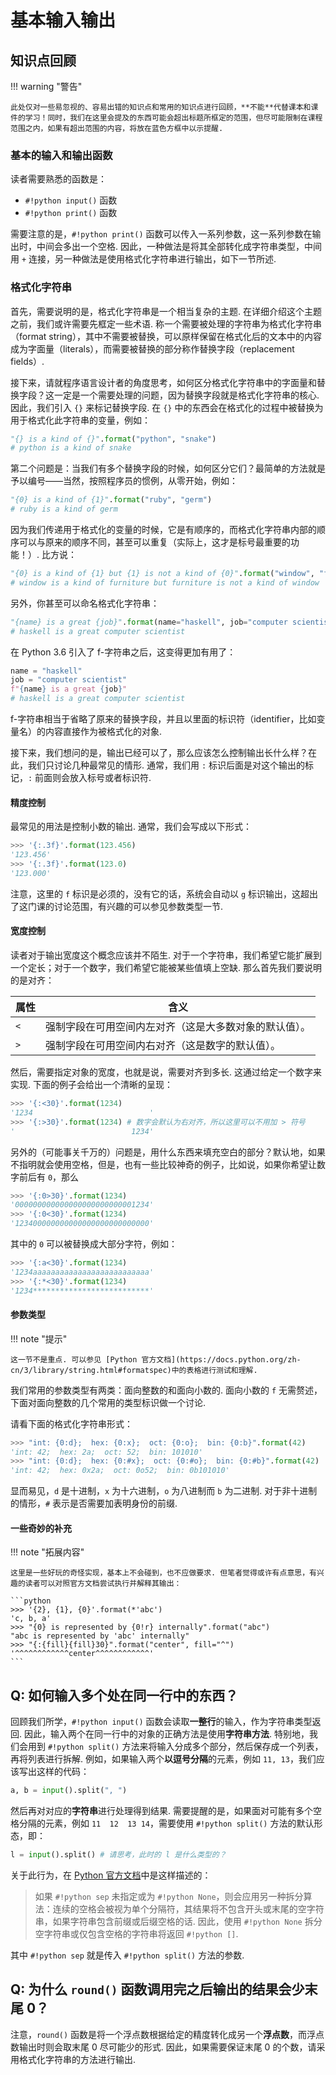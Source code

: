 # 基本输入输出

## 知识点回顾

!!! warning "警告"
    
    此处仅对一些易忽视的、容易出错的知识点和常用的知识点进行回顾，**不能**代替课本和课件的学习！同时，我们在这里会提及的东西可能会超出标题所框定的范围，但尽可能限制在课程范围之内，如果有超出范围的内容，将放在蓝色方框中以示提醒.

### 基本的输入和输出函数

读者需要熟悉的函数是：

- `#!python input()` 函数
- `#!python print()` 函数

需要注意的是，`#!python print()` 函数可以传入一系列参数，这一系列参数在输出时，中间会多出一个空格. 因此，一种做法是将其全部转化成字符串类型，中间用 `+` 连接，另一种做法是使用格式化字符串进行输出，如下一节所述.

### 格式化字符串

首先，需要说明的是，格式化字符串是一个相当复杂的主题. 在详细介绍这个主题之前，我们或许需要先框定一些术语. 称一个需要被处理的字符串为格式化字符串（format string），其中不需要被替换，可以原样保留在格式化后的文本中的内容成为字面量（literals），而需要被替换的部分称作替换字段（replacement fields）.

接下来，请就程序语言设计者的角度思考，如何区分格式化字符串中的字面量和替换字段？这一定是一个需要处理的问题，因为替换字段就是格式化字符串的核心. 因此，我们引入 `{}` 来标记替换字段. 在 `{}` 中的东西会在格式化的过程中被替换为用于格式化此字符串的变量，例如：

```python
"{} is a kind of {}".format("python", "snake") 
# python is a kind of snake
```

第二个问题是：当我们有多个替换字段的时候，如何区分它们？最简单的方法就是予以编号——当然，按照程序员的惯例，从零开始，例如：

```python
"{0} is a kind of {1}".format("ruby", "germ") 
# ruby is a kind of germ
```

因为我们传递用于格式化的变量的时候，它是有顺序的，而格式化字符串内部的顺序可以与原来的顺序不同，甚至可以重复（实际上，这才是标号最重要的功能！）. 比方说：

```python
"{0} is a kind of {1} but {1} is not a kind of {0}".format("window", "furniture") 
# window is a kind of furniture but furniture is not a kind of window
```

另外，你甚至可以命名格式化字符串：

```python
"{name} is a great {job}".format(name="haskell", job="computer scientist")
# haskell is a great computer scientist
```

在 Python 3.6 引入了 f-字符串之后，这变得更加有用了：

```python
name = "haskell"
job = "computer scientist"
f"{name} is a great {job}"
# haskell is a great computer scientist
```

f-字符串相当于省略了原来的替换字段，并且以里面的标识符（identifier，比如变量名）的内容直接作为被格式化的对象.

接下来，我们想问的是，输出已经可以了，那么应该怎么控制输出长什么样？在此，我们只讨论几种最常见的情形. 通常，我们用 `:` 标识后面是对这个输出的标记，`:` 前面则会放入标号或者标识符.

#### 精度控制

最常见的用法是控制小数的输出. 通常，我们会写成以下形式：

```python
>>> '{:.3f}'.format(123.456)
'123.456'
>>> '{:.3f}'.format(123.0)
'123.000'
```

注意，这里的 `f` 标识是必须的，没有它的话，系统会自动以 `g` 标识输出，这超出了这门课的讨论范围，有兴趣的可以参见参数类型一节.

#### 宽度控制

读者对于输出宽度这个概念应该并不陌生. 对于一个字符串，我们希望它能扩展到一个定长；对于一个数字，我们希望它能被某些值填上空缺. 那么首先我们要说明的是对齐：

属性 | 含义
--- | ---
`<` | 强制字段在可用空间内左对齐（这是大多数对象的默认值）。
`>` | 强制字段在可用空间内右对齐（这是数字的默认值）。

然后，需要指定对象的宽度，也就是说，需要对齐到多长. 这通过给定一个数字来实现. 下面的例子会给出一个清晰的呈现：

```python
>>> '{:<30}'.format(1234)
'1234                          '
>>> '{:>30}'.format(1234) # 数字会默认为右对齐，所以这里可以不用加 > 符号
'                          1234'
```

另外的（可能事关千万的）问题是，用什么东西来填充空白的部分？默认地，如果不指明就会使用空格，但是，也有一些比较神奇的例子，比如说，如果你希望让数字前后有 `0`，那么

```python
>>> '{:0>30}'.format(1234)
'000000000000000000000000001234'
>>> '{:0<30}'.format(1234)
'123400000000000000000000000000'
```

其中的 `0` 可以被替换成大部分字符，例如：

```python
>>> '{:a<30}'.format(1234)
'1234aaaaaaaaaaaaaaaaaaaaaaaaaa'
>>> '{:*<30}'.format(1234)
'1234**************************'
```

#### 参数类型

!!! note "提示"

    这一节不是重点. 可以参见 [Python 官方文档](https://docs.python.org/zh-cn/3/library/string.html#formatspec)中的表格进行测试和理解.

我们常用的参数类型有两类：面向整数的和面向小数的. 面向小数的 `f` 无需赘述，下面对面向整数的几个常用的类型标识做一个讨论.

请看下面的格式化字符串形式：

```python
>>> "int: {0:d};  hex: {0:x};  oct: {0:o};  bin: {0:b}".format(42)
'int: 42;  hex: 2a;  oct: 52;  bin: 101010'
>>> "int: {0:d};  hex: {0:#x};  oct: {0:#o};  bin: {0:#b}".format(42)
'int: 42;  hex: 0x2a;  oct: 0o52;  bin: 0b101010'
```

显而易见，`d` 是十进制，`x` 为十六进制，`o` 为八进制而 `b` 为二进制. 对于非十进制的情形，`#` 表示是否需要加表明身份的前缀.

#### 一些奇妙的补充

!!! note "拓展内容"

    这里是一些好玩的奇怪实现，基本上不会碰到，也不应做要求. 但笔者觉得或许有点意思，有兴趣的读者可以对照官方文档尝试执行并解释其输出：

    ```python
    >>> '{2}, {1}, {0}'.format(*'abc')
    'c, b, a'
    >>> "{0} is represented by {0!r} internally".format("abc")
    "abc is represented by 'abc' internally"
    >>> "{:{fill}{fill}30}".format("center", fill="^")
    '^^^^^^^^^^^^center^^^^^^^^^^^^'
    ```

## Q: 如何输入多个处在同一行中的东西？

回顾我们所学，`#!python input()` 函数会读取**一整行**的输入，作为字符串类型返回. 因此，输入两个在同一行中的对象的正确方法是使用**字符串方法**. 特别地，我们会用到 `#!python split()` 方法来将输入分成多个部分，然后保存成一个列表，再将列表进行拆解. 例如，如果输入两个**以逗号分隔**的元素，例如 `11, 13`，我们应该写出这样的代码：

```python
a, b = input().split(", ")
```

然后再对对应的**字符串**进行处理得到结果. 需要提醒的是，如果面对可能有多个空格分隔的元素，例如 `11  12  13 14`，需要使用 `#!python split()` 方法的默认形态，即：

```python
l = input().split() # 请思考，此时的 l 是什么类型的？
```

关于此行为，在 [Python 官方文档](https://docs.python.org/zh-cn/3/library/stdtypes.html#str.split)中是这样描述的：

> 如果 `#!python sep` 未指定或为 `#!python None`，则会应用另一种拆分算法：连续的空格会被视为单个分隔符，其结果将不包含开头或末尾的空字符串，如果字符串包含前缀或后缀空格的话. 因此，使用 `#!python None` 拆分空字符串或仅包含空格的字符串将返回 `#!python []`.

其中 `#!python sep` 就是传入 `#!python split()` 方法的参数.

## Q: 为什么 `round()` 函数调用完之后输出的结果会少末尾 0？

注意，`round()` 函数是将一个浮点数根据给定的精度转化成另一个**浮点数**，而浮点数输出时则会取末尾 0 尽可能少的形式. 因此，如果需要保证末尾 0 的个数，请采用格式化字符串的方法进行输出.